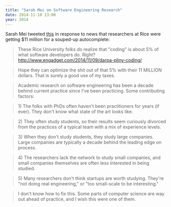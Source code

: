 ```yaml
---
title: "Sarah Mei on Software Engineering Research"
date: 2014-11-10 13:00
year: 2014
---
```

<p>
  Sarah Mei tweeted <a href="https://twitter.com/sarahmei/status/531583722772905985">this</a>
  in response to news that researchers at Rice were getting $11 million
  for a souped-up autocomplete:
</p>
<blockquote>
  These Rice University folks do realize that "coding" is about 5% of what software developers do. Right?
  <a href="http://www.engadget.com/2014/11/09/darpa-pliny-coding/">http://www.engadget.com/2014/11/09/darpa-pliny-coding/</a>
</blockquote>
<blockquote>
  Hope they can optimize the shit out of that 5% with their 11 MILLION
  dollars. That is surely a good use of my taxes.
</blockquote>
<blockquote>
  Academic research on software engineering has been a decade behind
  current practice since I've been practicing. Some contributing
  factors:
</blockquote>
<blockquote>
  1) The folks with PhDs often haven't been practitioners for years
  (if ever). They don't know what state of the art looks like.
</blockquote>
<blockquote>
  2) They often study students, so their results seem curiously
  divorced from the practices of a typical team with a mix of
  experience levels.
</blockquote>
<blockquote>
  3) When they don't study students, they study large companies. Large
  companies are typically a decade behind the leading edge on process.
</blockquote>
<blockquote>
  4) The researchers lack the network to study small companies, and
  small companies themselves are often less interested in being
  studied.
</blockquote>
<blockquote>
  5) Many researchers don't think startups are worth studying. They're
  "not doing real engineering," or "too small-scale to be
  interesting."
</blockquote>
<blockquote>
   I don't know how to fix this. Some parts of computer science are
   way out ahead of practice, and I wish this were one of them.
</blockquote>

